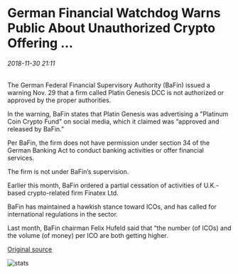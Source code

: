 # German Financial Watchdog Warns Public About Unauthorized Crypto Offering ...

###### 2018-11-30 21:11

The German Federal Financial Supervisory Authority (BaFin) issued a warning Nov. 29 that a firm called Platin Genesis DCC is not authorized or approved by the proper authorities.

In the warning, BaFin states that Platin Genesis was advertising a "Platinum Coin Crypto Fund" on social media, which it claimed was “approved and released by BaFin.”

Per BaFin, the firm does not have permission under section 34 of the German Banking Act to conduct banking activities or offer financial services.

The firm is not under BaFin’s supervision.

Earlier this month, BaFin ordered a partial cessation of activities of U.K.-based crypto-related firm Finatex Ltd.

BaFin has maintained a hawkish stance toward ICOs, and has called for international regulations in the sector.

Last month, BaFin chairman Felix Hufeld said that “the number (of ICOs) and the volume (of money) per ICO are both getting higher.

[Original source](https://cointelegraph.com/news/german-financial-watchdog-warns-public-about-unauthorized-crypto-offering)

![stats](https://c.statcounter.com/11760860/0/a89fa40b/1/ "stats")